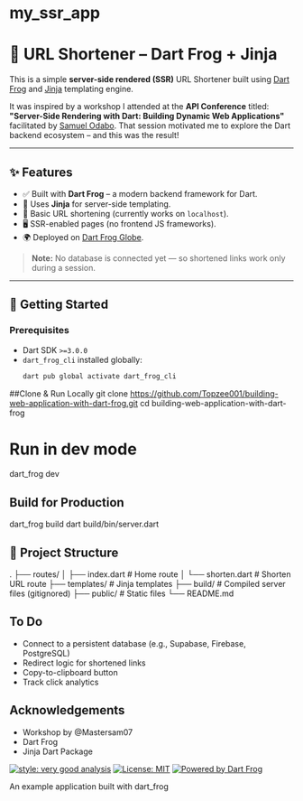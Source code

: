 # my_ssr_app

# 🔗 URL Shortener – Dart Frog + Jinja

This is a simple **server-side rendered (SSR)** URL Shortener built using [Dart Frog](https://dartfrog.vgv.dev) and [Jinja](https://pub.dev/packages/jinja) templating engine.

It was inspired by a workshop I attended at the **API Conference** titled:  
**"Server-Side Rendering with Dart: Building Dynamic Web Applications"**  
facilitated by [Samuel Odabo](https://github.com/Samuel-odabo). That session motivated me to explore the Dart backend ecosystem – and this was the result!

---

## ✨ Features

- ✅ Built with **Dart Frog** – a modern backend framework for Dart.
- 🎨 Uses **Jinja** for server-side templating.
- 🔗 Basic URL shortening (currently works on `localhost`).
- 🖥️ SSR-enabled pages (no frontend JS frameworks).
- 🌍 Deployed on [Dart Frog Globe](https://dartfrog.vgv.dev/docs/deployment/globe).

> **Note:** No database is connected yet — so shortened links work only during a session.

---

## 🚀 Getting Started

### Prerequisites

- Dart SDK `>=3.0.0`
- `dart_frog_cli` installed globally:
  ```bash
  dart pub global activate dart_frog_cli

##Clone & Run Locally
git clone https://github.com/Topzee001/building-web-application-with-dart-frog.git
cd building-web-application-with-dart-frog

# Run in dev mode
dart_frog dev

## Build for Production
dart_frog build
dart build/bin/server.dart

## 📁 Project Structure
.
├── routes/
│   ├── index.dart         # Home route
│   └── shorten.dart       # Shorten URL route
├── templates/             # Jinja templates
├── build/                 # Compiled server files (gitignored)
├── public/                # Static files
└── README.md

 ## To Do

 - Connect to a persistent database (e.g., Supabase, Firebase, PostgreSQL)
 - Redirect logic for shortened links
 - Copy-to-clipboard button
 - Track click analytics

## Acknowledgements

- Workshop by @Mastersam07
- Dart Frog
- Jinja Dart Package


[![style: very good analysis][very_good_analysis_badge]][very_good_analysis_link]
[![License: MIT][license_badge]][license_link]
[![Powered by Dart Frog](https://img.shields.io/endpoint?url=https://tinyurl.com/dartfrog-badge)](https://dartfrog.vgv.dev)

An example application built with dart_frog

[license_badge]: https://img.shields.io/badge/license-MIT-blue.svg
[license_link]: https://opensource.org/licenses/MIT
[very_good_analysis_badge]: https://img.shields.io/badge/style-very_good_analysis-B22C89.svg
[very_good_analysis_link]: https://pub.dev/packages/very_good_analysis
